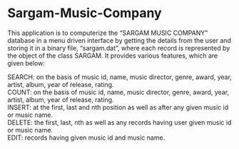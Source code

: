 # Sargam-Music-Company
This application is to computerize the “SARGAM MUSIC COMPANY” database in a menu driven interface by getting the details from the user and storing it in a binary file, “sargam.dat”, where each record is represented by the object of the class SARGAM. It provides various features, which are given below:  

SEARCH: on the basis of music id, name, music director, genre, award, year, artist, album, year of release, rating.  
COUNT: on the basis of music id, name, music director, genre, award, year, artist, album, year of release, rating.   
INSERT: at the first, last and nth position as well as after any given music id or music name.   
DELETE: the first, last, nth as well as any records having user given music id or music name.   
EDIT: records having given music id and music name.
